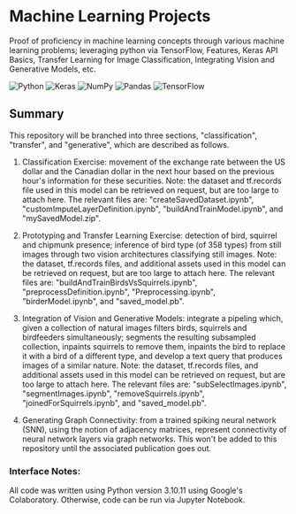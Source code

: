 # Machine Learning Projects

Proof of proficiency in machine learning concepts through various machine learning problems; leveraging python via TensorFlow, Features, Keras API Basics, Transfer Learning for Image Classification, Integrating Vision and Generative Models, etc.


![Python](https://img.shields.io/badge/python-3670A0?style=for-the-badge&logo=python&logoColor=ffdd54) ![Keras](https://img.shields.io/badge/Keras-%23D00000.svg?style=for-the-badge&logo=Keras&logoColor=white) ![NumPy](https://img.shields.io/badge/numpy-%23013243.svg?style=for-the-badge&logo=numpy&logoColor=white) ![Pandas](https://img.shields.io/badge/pandas-%23150458.svg?style=for-the-badge&logo=pandas&logoColor=white) ![TensorFlow](https://img.shields.io/badge/TensorFlow-%23FF6F00.svg?style=for-the-badge&logo=TensorFlow&logoColor=white)


## Summary

This repository will be branched into three sections, "classification", "transfer", and "generative", which are described as follows.

1. Classification Exercise: movement of the exchange rate between the US dollar and the Canadian dollar in the next hour based on the previous hour's information for these securities. Note: the dataset and tf.records file used in this model can be retrieved on request, but are too large to attach here. The relevant files are: "createSavedDataset.ipynb", "customImputeLayerDefinition.ipynb", "buildAndTrainModel.ipynb", and "mySavedModel.zip".

2. Prototyping and Transfer Learning Exercise: detection of bird, squirrel and chipmunk presence; inference of bird type (of 358 types) from still images through two vision architectures classifying still images. Note: the dataset, tf.records files, and additional assets used in this model can be retrieved on request, but are too large to attach here. The relevant files are: "buildAndTrainBirdsVsSquirrels.ipynb", "preprocessDefinition.ipynb", "Preprocessing.ipynb", "birderModel.ipynb", and "saved_model.pb".

3. Integration of Vision and Generative Models: integrate a pipeling which, given a collection of natural images filters birds, squirrels and birdfeeders simultaneously; segments the resulting subsampled collection, inpaints squirrels to remove them, inpaints the bird to replace it with a bird of a different type, and develop a text query that produces images of a similar nature. Note: the dataset, tf.records files, and additional assets used in this model can be retrieved on request, but are too large to attach here. The relevant files are: "subSelectImages.ipynb", "segmentImages.ipynb", "removeSquirrels.ipynb", "joinedForSquirrels.ipynb", and "saved_model.pb".

4. Generating Graph Connectivity: from a trained spiking neural network (SNN), using the notion of adjacency matrices, represent connectivity of neural network layers via graph networks. This won't be added to this repository until the associated publication goes out.

### Interface Notes:

All code was written using Python version 3.10.11 using Google's Colaboratory. Otherwise, code can be run via Jupyter Notebook.
